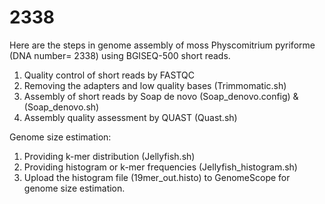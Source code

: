 # 2338
Here are the steps in genome assembly of moss Physcomitrium pyriforme (DNA number= 2338) using BGISEQ-500 short reads.
1) Quality control of short reads by FASTQC
2) Removing the adapters and low quality bases (Trimmomatic.sh)
3) Assembly of short reads by Soap de novo (Soap_denovo.config) & (Soap_denovo.sh)
4) Assembly quality assessment by QUAST (Quast.sh)

Genome size estimation:
1) Providing k-mer distribution (Jellyfish.sh)
2) Providing histogram or k-mer frequencies (Jellyfish_histogram.sh)
3) Upload the histogram file (19mer_out.histo) to GenomeScope for genome size estimation.




